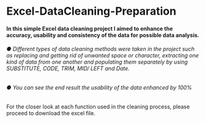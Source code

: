 # Excel-DataCleaning-Preparation

#### In this simple Excel data cleaning project I aimed to enhance the accuracy, usability and consistency of the data for possible data analysis.

###### ● Different types of data cleaning methods were taken in the project such as replacing and getting rid of unwanted space or character, extracting one kind of data from one another and populating them separately by using SUBSTITUTE, CODE, TRIM, MID/ LEFT and Date.
###### ● You can see the end result the usability of the data enhanced by 100%

For the closer look at each function used in the cleaning process, please proceed to download the excel file.


